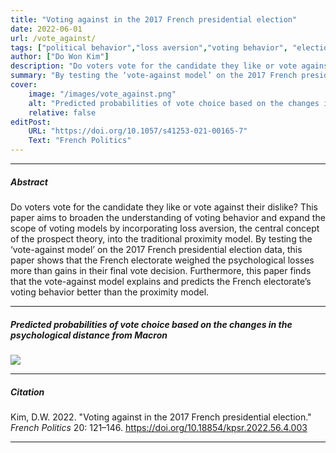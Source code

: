 ```yaml
---
title: "Voting against in the 2017 French presidential election" 
date: 2022-06-01
url: /vote_against/
tags: ["political behavior","loss aversion","voting behavior", "election"]
author: ["Do Won Kim"]
description: "Do voters vote for the candidate they like or vote against their dislike? This paper aims to broaden the understanding of voting behavior and expand the scope of voting models by incorporating loss aversion, the central concept of the prospect theory, into the traditional proximity model." 
summary: "By testing the ‘vote-against model’ on the 2017 French presidential election data, this paper shows that the French electorate weighed the psychological losses more than gains in their final vote decision. Furthermore, this paper finds that the vote-against model explains and predicts the French electorate’s voting behavior better than the proximity model." 
cover:
    image: "/images/vote_against.png"
    alt: "Predicted probabilities of vote choice based on the changes in the psychological distance from Macron"
    relative: false
editPost:
    URL: "https://doi.org/10.1057/s41253-021-00165-7"
    Text: "French Politics"
---
```



---

##### Abstract

Do voters vote for the candidate they like or vote against their dislike? This paper aims to broaden the understanding of voting behavior and expand the scope of voting models by incorporating loss aversion, the central concept of the prospect theory, into the traditional proximity model. By testing the ‘vote-against model’ on the 2017 French presidential election data, this paper shows that the French electorate weighed the psychological losses more than gains in their final vote decision. Furthermore, this paper finds that the vote-against model explains and predicts the French electorate’s voting behavior better than the proximity model.


---

##### Predicted probabilities of vote choice based on the changes in the psychological distance from Macron

![](/vote_against.png)

---

##### Citation

Kim, D.W. 2022. "Voting against in the 2017 French presidential election." *French Politics* 20: 121–146. https://doi.org/10.18854/kpsr.2022.56.4.003

---